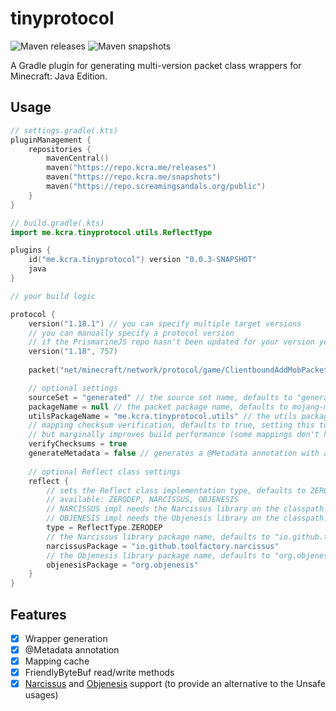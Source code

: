 # tinyprotocol
![Maven releases](https://repo.kcra.me/api/badge/latest/releases/me/kcra/tinyprotocol/tinyprotocol)
![Maven snapshots](https://repo.kcra.me/api/badge/latest/snapshots/me/kcra/tinyprotocol/tinyprotocol)  

A Gradle plugin for generating multi-version packet class wrappers for Minecraft: Java Edition.

## Usage
```kotlin
// settings.gradle(.kts)
pluginManagement {
    repositories {
        mavenCentral()
        maven("https://repo.kcra.me/releases")
        maven("https://repo.kcra.me/snapshots")
        maven("https://repo.screamingsandals.org/public")
    }
}
```

```kotlin
// build.gradle(.kts)
import me.kcra.tinyprotocol.utils.ReflectType

plugins {
    id("me.kcra.tinyprotocol") version "0.0.3-SNAPSHOT"
    java
}

// your build logic

protocol {
    version("1.18.1") // you can specify multiple target versions
    // you can manually specify a protocol version
    // if the PrismarineJS repo hasn't been updated for your version yet
    version("1.18", 757)
    
    packet("net/minecraft/network/protocol/game/ClientboundAddMobPacket") // you can specify multiple packets

    // optional settings
    sourceSet = "generated" // the source set name, defaults to "generated"
    packageName = null // the packet package name, defaults to mojang-mapped package name
    utilsPackageName = "me.kcra.tinyprotocol.utils" // the utils package name, defaults to "me.kcra.tinyprotocol.utils"
    // mapping checksum verification, defaults to true, setting this to false may cause unexpected errors
    // but marginally improves build performance (some mappings don't have checksums and are re-downloaded every time)
    verifyChecksums = true
    generateMetadata = false // generates a @Metadata annotation with additional information where available, defaults to false
    
    // optional Reflect class settings
    reflect {
        // sets the Reflect class implementation type, defaults to ZERODEP
        // available: ZERODEP, NARCISSUS, OBJENESIS
        // NARCISSUS impl needs the Narcissus library on the classpath: https://github.com/toolfactory/narcissus
        // OBJENESIS impl needs the Objenesis library on the classpath: https://github.com/easymock/objenesis
        type = ReflectType.ZERODEP
        // the Narcissus library package name, defaults to "io.github.toolfactory.narcissus", not needed if not using NARCISSUS impl
        narcissusPackage = "io.github.toolfactory.narcissus"
        // the Objenesis library package name, defaults to "org.objenesis", not needed if not using OBJENESIS impl
        objenesisPackage = "org.objenesis"
    }
}
```

## Features

- [x] Wrapper generation
- [x] @Metadata annotation
- [x] Mapping cache
- [x] FriendlyByteBuf read/write methods
- [x] [Narcissus](https://github.com/toolfactory/narcissus) and [Objenesis](https://github.com/easymock/objenesis) support (to provide an alternative to the Unsafe usages)
